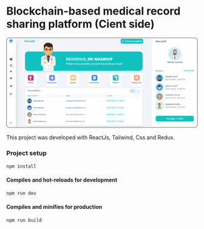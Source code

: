 # Blockchain-based medical record sharing platform (Cient side)

![plateform](https://github.com/Abdelazizkb/pshare/blob/master/dist/assets/capture.png)


This project was developed with ReactJs, Tailwind, Css and Redux. 

### Project setup
```
npm install
```

#### Compiles and hot-reloads for development
```
npm run dev
```

#### Compiles and minifies for production
```
npm run build
```

